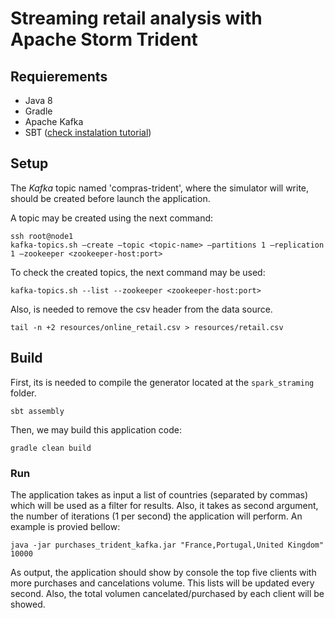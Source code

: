 # Streaming retail analysis with Apache Storm Trident

## Requierements

- Java 8
- Gradle
- Apache Kafka
- SBT ([check instalation tutorial](https://www.scala-sbt.org/0.13/docs/Installing-sbt-on-Linux.html))

## Setup

The *Kafka* topic named 'compras-trident', where the simulator will write, should be created before launch the application.

A topic may be created using the next command:

```
ssh root@node1
kafka-topics.sh —create —topic <topic-name> —partitions 1 —replication 1 —zookeeper <zookeeper-host:port>
```

To check the created topics, the next command may be used:

```
kafka-topics.sh --list --zookeeper <zookeeper-host:port>
```

Also, is needed to remove the csv header from the data source.

```
tail -n +2 resources/online_retail.csv > resources/retail.csv
```

## Build

First, its is needed to compile the generator located at the `spark_straming` folder.

```
sbt assembly
```

Then, we may build this application code:

```
gradle clean build
```

### Run

The application takes as input a list of countries (separated by commas) which will be used as a filter for results. Also, it takes as second argument, the number of iterations (1 per second) the application will perform. An example is provied bellow:

```
java -jar purchases_trident_kafka.jar "France,Portugal,United Kingdom" 10000
```

As output, the application should show by console the top five clients with more purchases and cancelations volume. This lists will be updated every second. Also, the total volumen cancelated/purchased by each client will be showed.
